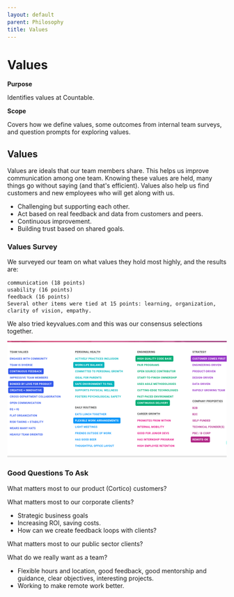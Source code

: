 ```yaml
---
layout: default
parent: Philosophy
title: Values
---
```


# Values

**Purpose**

Identifies values at Countable.

**Scope**

Covers how we define values, some outcomes from internal team surveys, and question prompts for exploring values.

## Values

Values are ideals that our team members share. This helps us improve
communication among one team. Knowing these values are held, many things
go without saying (and that's efficient). Values also help us find
customers and new employees who will get along with us.

  - Challenging but supporting each other.
  - Act based on real feedback and data from customers and peers.
  - Continuous improvement.
  - Building trust based on shared goals.

### Values Survey

We surveyed our team on what values they hold most highly, and the
results are:

    communication (18 points)
    usability (16 points)
    feedback (16 points)
    Several other items were tied at 15 points: learning, organization, clarity of vision, empathy.

We also tried keyvalues.com and this was our consensus selections
together.

![Key Values Exercise](keyvalues.org.png)

### Good Questions To Ask

What matters most to our product (Cortico) customers?

What matters most to our corporate clients?

  - Strategic business goals
  - Increasing ROI, saving costs.
  - How can we create feedback loops with clients?

What matters most to our public sector clients?

What do we really want as a team?

  - Flexible hours and location, good feedback, good mentorship and
    guidance, clear objectives, interesting projects.
  - Working to make remote work better.

